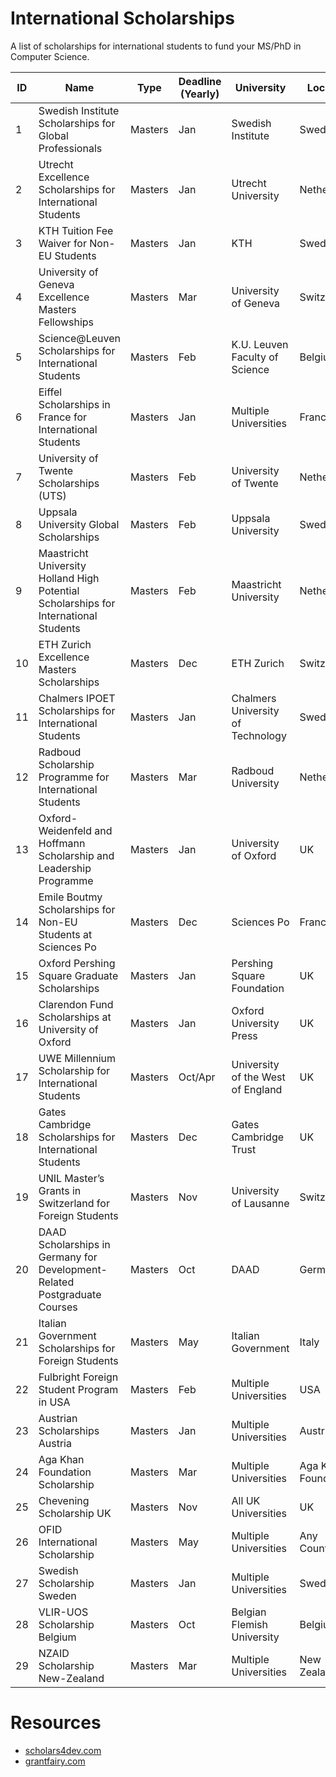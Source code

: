 # International Scholarships

A list of scholarships for international students to fund your MS/PhD in Computer Science.

| ID | Name                                                                                 | Type    | Deadline (Yearly)    | University                        | Location            |
|----|--------------------------------------------------------------------------------------|---------|----------------------|-----------------------------------|---------------------|
| 1  | Swedish Institute Scholarships for Global Professionals                              | Masters | Jan                  | Swedish Institute                 | Sweden              |
| 2  | Utrecht Excellence Scholarships for International Students                           | Masters | Jan                  | Utrecht University                | Netherlands         |
| 3  | KTH Tuition Fee Waiver for Non-EU Students                                           | Masters | Jan                  | KTH                               | Sweden              |
| 4  | University of Geneva Excellence Masters Fellowships                                  | Masters | Mar                  | University of Geneva              | Switzerland         |
| 5  | Science@Leuven Scholarships for International Students                               | Masters | Feb                  | K.U. Leuven Faculty of Science    | Belgium             |
| 6  | Eiffel Scholarships in France for International Students                             | Masters | Jan                  | Multiple Universities             | France              |
| 7  | University of Twente Scholarships (UTS)                                              | Masters | Feb                  | University of Twente              | Netherlands         |
| 8  | Uppsala University Global Scholarships                                               | Masters | Feb                  | Uppsala University                | Sweden              |
| 9  | Maastricht University Holland High Potential Scholarships for International Students | Masters | Feb                  | Maastricht University             | Netherlands         |
| 10 | ETH Zurich Excellence Masters Scholarships                                           | Masters | Dec                  | ETH Zurich                        | Switzerland         |
| 11 | Chalmers IPOET Scholarships for International Students                               | Masters | Jan                  | Chalmers University of Technology | Sweden              |
| 12 | Radboud Scholarship Programme for International Students                             | Masters | Mar                  | Radboud University                | Netherlands         |
| 13 | Oxford-Weidenfeld and Hoffmann Scholarship and Leadership Programme                  | Masters | Jan                  | University of Oxford              | UK                  |
| 14 | Emile Boutmy Scholarships for Non-EU Students at Sciences Po                         | Masters | Dec                  | Sciences Po                       | France              |
| 15 | Oxford Pershing Square Graduate Scholarships                                         | Masters | Jan                  | Pershing Square Foundation        | UK                  |
| 16 | Clarendon Fund Scholarships at University of Oxford                                  | Masters | Jan                  | Oxford University Press           | UK                  |
| 17 | UWE Millennium Scholarship for International Students                                | Masters | Oct/Apr              | University of the West of England | UK                  |
| 18 | Gates Cambridge Scholarships for International Students                              | Masters | Dec                  | Gates Cambridge Trust             | UK                  |
| 19 | UNIL Master’s Grants in Switzerland for Foreign Students                             | Masters | Nov                  | University of Lausanne            | Switzerland         |
| 20 | DAAD Scholarships in Germany for Development-Related Postgraduate Courses            | Masters | Oct                  | DAAD                              | Germany             |
| 21 | Italian Government Scholarships for Foreign Students                                 | Masters | May                  | Italian Government                | Italy               |
| 22 | Fulbright Foreign Student Program in USA                                             | Masters | Feb                  | Multiple Universities             | USA                 |
| 23 | Austrian Scholarships Austria                                                        | Masters | Jan                  | Multiple Universities             | Austria             |
| 24 | Aga Khan Foundation Scholarship                                                      | Masters | Mar                  | Multiple Universities             | Aga Khan Foundation |
| 25 | Chevening Scholarship UK                                                             | Masters | Nov                  | All UK Universities               | UK                  |
| 26 | OFID International Scholarship                                                       | Masters | May                  | Multiple Universities             | Any Country         |
| 27 | Swedish Scholarship Sweden                                                           | Masters | Jan                  | Multiple Universities             | Sweden              |
| 28 | VLIR-UOS Scholarship Belgium                                                         | Masters | Oct                  | Belgian Flemish University        | Belgium             |
| 29 | NZAID Scholarship New-Zealand                                                        | Masters | Mar                  | Multiple Universities             | New Zealand         |

# Resources

- [scholars4dev.com](http://www.scholars4dev.com/)
- [grantfairy.com](https://www.grantfairy.com/)
